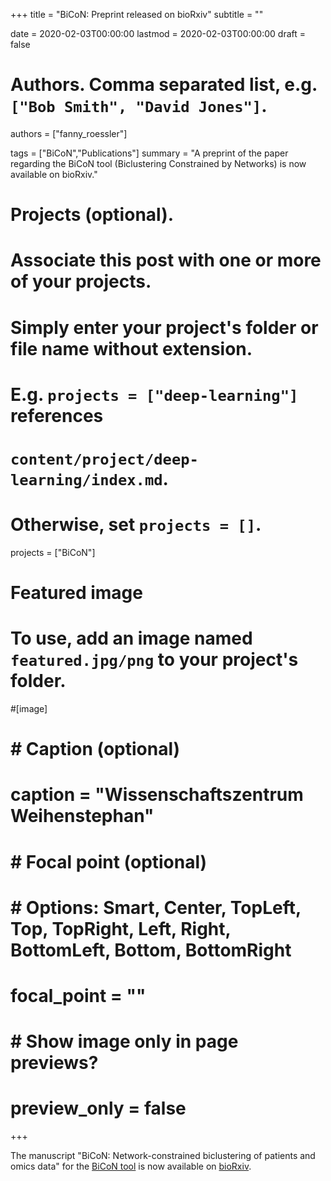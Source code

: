 +++
title = "BiCoN: Preprint released on bioRxiv"
subtitle = ""

date = 2020-02-03T00:00:00
lastmod = 2020-02-03T00:00:00
draft = false

# Authors. Comma separated list, e.g. `["Bob Smith", "David Jones"]`.
authors = ["fanny_roessler"]

tags = ["BiCoN","Publications"]
summary = "A preprint of the paper regarding the BiCoN tool (Biclustering Constrained by Networks) is now available on bioRxiv."

# Projects (optional).
#   Associate this post with one or more of your projects.
#   Simply enter your project's folder or file name without extension.
#   E.g. `projects = ["deep-learning"]` references 
#   `content/project/deep-learning/index.md`.
#   Otherwise, set `projects = []`.
projects = ["BiCoN"]

# Featured image
# To use, add an image named `featured.jpg/png` to your project's folder. 
#[image]
#  # Caption (optional)
#  caption = "Wissenschaftszentrum Weihenstephan"
#
#  # Focal point (optional)
#  # Options: Smart, Center, TopLeft, Top, TopRight, Left, Right, BottomLeft, Bottom, BottomRight
#  focal_point = ""
#
#  # Show image only in page previews?
#  preview_only = false

+++

The manuscript "BiCoN: Network-constrained biclustering of patients and omics data" for the [BiCoN tool](https://www.exbio.wzw.tum.de/bicon/) is now available on [bioRxiv](https://www.biorxiv.org/content/10.1101/2020.01.31.926345v1).

